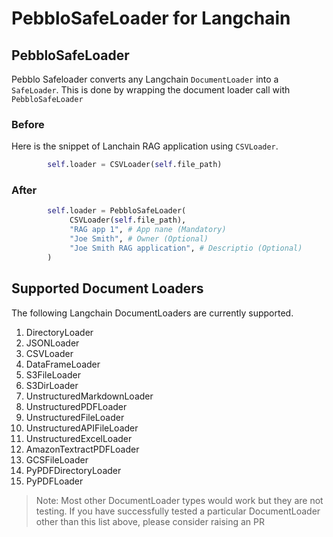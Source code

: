 # PebbloSafeLoader for Langchain

## PebbloSafeLoader

Pebblo Safeloader converts any Langchain `DocumentLoader` into a `SafeLoader`. This is done by wrapping the document loader call with `PebbloSafeLoader`

### Before

Here is the snippet of Lanchain RAG application using `CSVLoader`.


```python
        self.loader = CSVLoader(self.file_path)
```

### After

```python
        self.loader = PebbloSafeLoader(
             CSVLoader(self.file_path),
             "RAG app 1", # App nane (Mandatory)
             "Joe Smith", # Owner (Optional)
             "Joe Smith RAG application", # Descriptio (Optional)
        )
```



## Supported Document Loaders

The following Langchain DocumentLoaders are currently supported.

1. DirectoryLoader
1. JSONLoader
1. CSVLoader
1. DataFrameLoader
1. S3FileLoader
1. S3DirLoader
1. UnstructuredMarkdownLoader
1. UnstructuredPDFLoader
1. UnstructuredFileLoader
1. UnstructuredAPIFileLoader
1. UnstructuredExcelLoader
1. AmazonTextractPDFLoader
1. GCSFileLoader
1. PyPDFDirectoryLoader
1. PyPDFLoader

> Note: Most other DocumentLoader types would work but they are not testing. If you have successfully tested a particular DocumentLoader other than this list above, please consider raising an PR
